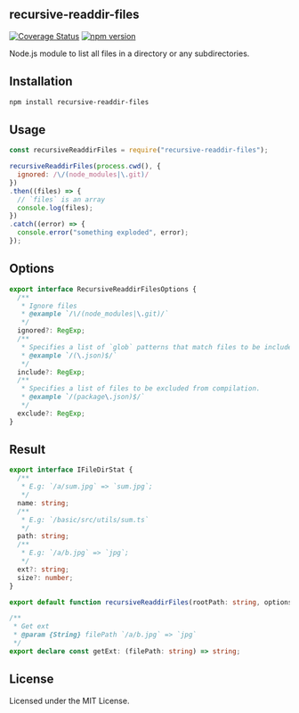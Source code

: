 recursive-readdir-files
---

[![Coverage Status](https://jaywcjlove.github.io/recursive-readdir-files/badges.svg)](https://jaywcjlove.github.io/recursive-readdir-files/lcov-report/) [![npm version](https://img.shields.io/npm/v/recursive-readdir-files.svg)](https://www.npmjs.com/package/recursive-readdir-files)

Node.js module to list all files in a directory or any subdirectories.

## Installation

```bash
npm install recursive-readdir-files
```

## Usage

```js
const recursiveReaddirFiles = require("recursive-readdir-files");

recursiveReaddirFiles(process.cwd(), {
  ignored: /\/(node_modules|\.git)/
})
.then((files) => {
  // `files` is an array
  console.log(files);
})
.catch((error) => {
  console.error("something exploded", error);
});
```

## Options

```ts
export interface RecursiveReaddirFilesOptions {
  /**
   * Ignore files
   * @example `/\/(node_modules|\.git)/`
   */
  ignored?: RegExp;
  /**
   * Specifies a list of `glob` patterns that match files to be included in compilation. 
   * @example `/(\.json)$/`
   */
  include?: RegExp;
  /**
   * Specifies a list of files to be excluded from compilation.
   * @example `/(package\.json)$/`
   */
  exclude?: RegExp;
}
```

## Result

```ts
export interface IFileDirStat {
  /**
   * E.g: `/a/sum.jpg` => `sum.jpg`;
   */
  name: string;
  /**
   * E.g: `/basic/src/utils/sum.ts`
   */
  path: string;
  /**
   * E.g: `/a/b.jpg` => `jpg`;
   */
  ext?: string;
  size?: number;
}

export default function recursiveReaddirFiles(rootPath: string, options?: RecursiveReaddirFilesOptions): Promise<IFileDirStat[]>;

/**
 * Get ext
 * @param {String} filePath `/a/b.jpg` => `jpg`
 */
export declare const getExt: (filePath: string) => string;
```

## License

Licensed under the MIT License.
